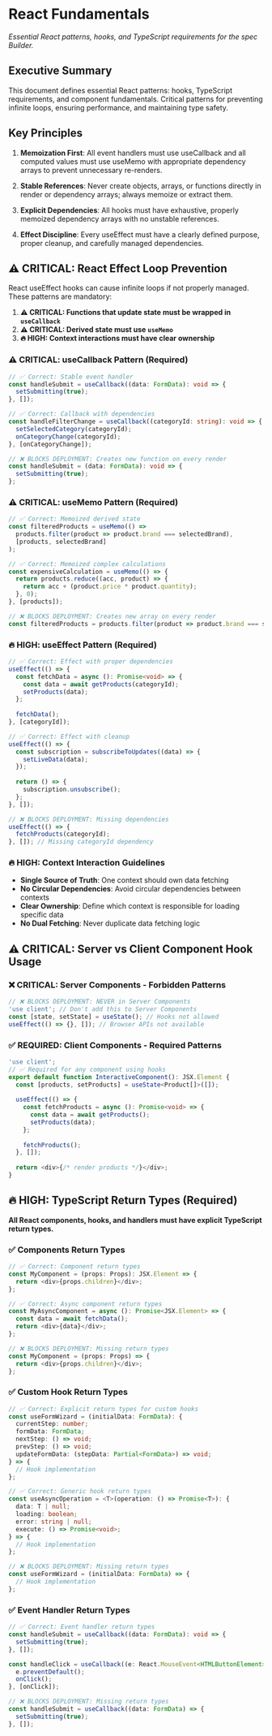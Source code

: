 # React Fundamentals

*Essential React patterns, hooks, and TypeScript requirements for the spec Builder.*

<!-- AI_QUICK_REF
Overview: Core React patterns - hooks, TypeScript, component basics
Key Rules: useCallback for event handlers, useMemo for derived state, explicit return types, proper dependency arrays
Avoid: Missing useCallback/useMemo, Missing return types, Unstable dependencies, Functions in render
-->

<!-- RELATED_DOCS
Component Architecture: react-components.md (Server vs Client components), react-patterns.md (React.memo and composition)
Advanced Patterns: react-advanced.md (Custom hooks), react-loops.md (Loop prevention), react-debugging.md (Debugging techniques)
Performance: react-antipatterns.md (Performance anti-patterns), react-styling.md (UI patterns)
Testing: react-testing.md (Testing patterns)
-->

## Executive Summary

This document defines essential React patterns: hooks, TypeScript requirements, and component fundamentals. Critical patterns for preventing infinite loops, ensuring performance, and maintaining type safety.

## Key Principles

1. **Memoization First**: All event handlers must use useCallback and all computed values must use useMemo with appropriate dependency arrays to prevent unnecessary re-renders.

2. **Stable References**: Never create objects, arrays, or functions directly in render or dependency arrays; always memoize or extract them.

3. **Explicit Dependencies**: All hooks must have exhaustive, properly memoized dependency arrays with no unstable references.

4. **Effect Discipline**: Every useEffect must have a clearly defined purpose, proper cleanup, and carefully managed dependencies.

## ⚠️ **CRITICAL**: React Effect Loop Prevention

React useEffect hooks can cause infinite loops if not properly managed. These patterns are mandatory:

1. **⚠️ CRITICAL: Functions that update state must be wrapped in `useCallback`**
2. **⚠️ CRITICAL: Derived state must use `useMemo`**  
3. **🔥 HIGH: Context interactions must have clear ownership**

### ⚠️ **CRITICAL**: useCallback Pattern (Required)
```typescript
// ✅ Correct: Stable event handler
const handleSubmit = useCallback((data: FormData): void => {
  setSubmitting(true);
}, []);

// ✅ Correct: Callback with dependencies
const handleFilterChange = useCallback((categoryId: string): void => {
  setSelectedCategory(categoryId);
  onCategoryChange(categoryId);
}, [onCategoryChange]);

// ❌ BLOCKS DEPLOYMENT: Creates new function on every render
const handleSubmit = (data: FormData): void => {
  setSubmitting(true);
};
```

### ⚠️ **CRITICAL**: useMemo Pattern (Required)
```typescript
// ✅ Correct: Memoized derived state
const filteredProducts = useMemo(() => 
  products.filter(product => product.brand === selectedBrand),
  [products, selectedBrand]
);

// ✅ Correct: Memoized complex calculations
const expensiveCalculation = useMemo(() => {
  return products.reduce((acc, product) => {
    return acc + (product.price * product.quantity);
  }, 0);
}, [products]);

// ❌ BLOCKS DEPLOYMENT: Creates new array on every render
const filteredProducts = products.filter(product => product.brand === selectedBrand);
```

### 🔥 **HIGH**: useEffect Pattern (Required)
```typescript
// ✅ Correct: Effect with proper dependencies
useEffect(() => {
  const fetchData = async (): Promise<void> => {
    const data = await getProducts(categoryId);
    setProducts(data);
  };
  
  fetchData();
}, [categoryId]);

// ✅ Correct: Effect with cleanup
useEffect(() => {
  const subscription = subscribeToUpdates((data) => {
    setLiveData(data);
  });
  
  return () => {
    subscription.unsubscribe();
  };
}, []);

// ❌ BLOCKS DEPLOYMENT: Missing dependencies
useEffect(() => {
  fetchProducts(categoryId);
}, []); // Missing categoryId dependency
```

### 🔥 **HIGH**: Context Interaction Guidelines
- **Single Source of Truth**: One context should own data fetching
- **No Circular Dependencies**: Avoid circular dependencies between contexts
- **Clear Ownership**: Define which context is responsible for loading specific data
- **No Dual Fetching**: Never duplicate data fetching logic

## ⚠️ **CRITICAL**: Server vs Client Component Hook Usage

### ❌ CRITICAL: Server Components - Forbidden Patterns
```typescript
// ❌ BLOCKS DEPLOYMENT: NEVER in Server Components
'use client'; // Don't add this to Server Components
const [state, setState] = useState(); // Hooks not allowed
useEffect(() => {}, []); // Browser APIs not available
```

### ✅ REQUIRED: Client Components - Required Patterns
```typescript
'use client';
// ✅ Required for any component using hooks
export default function InteractiveComponent(): JSX.Element {
  const [products, setProducts] = useState<Product[]>([]);
  
  useEffect(() => {
    const fetchProducts = async (): Promise<void> => {
      const data = await getProducts();
      setProducts(data);
    };
    
    fetchProducts();
  }, []);
  
  return <div>{/* render products */}</div>;
}
```

## 🔥 **HIGH**: TypeScript Return Types (Required)

**All React components, hooks, and handlers must have explicit TypeScript return types.**

### ✅ Components Return Types
```typescript
// ✅ Correct: Component return types
const MyComponent = (props: Props): JSX.Element => {
  return <div>{props.children}</div>;
};

// ✅ Correct: Async component return types
const MyAsyncComponent = async (): Promise<JSX.Element> => {
  const data = await fetchData();
  return <div>{data}</div>;
};

// ❌ BLOCKS DEPLOYMENT: Missing return types
const MyComponent = (props: Props) => {
  return <div>{props.children}</div>;
};
```

### ✅ Custom Hook Return Types
```typescript
// ✅ Correct: Explicit return types for custom hooks
const useFormWizard = (initialData: FormData): {
  currentStep: number;
  formData: FormData;
  nextStep: () => void;
  prevStep: () => void;
  updateFormData: (stepData: Partial<FormData>) => void;
} => {
  // Hook implementation
};

// ✅ Correct: Generic hook return types
const useAsyncOperation = <T>(operation: () => Promise<T>): {
  data: T | null;
  loading: boolean;
  error: string | null;
  execute: () => Promise<void>;
} => {
  // Hook implementation
};

// ❌ BLOCKS DEPLOYMENT: Missing return types
const useFormWizard = (initialData: FormData) => {
  // Hook implementation
};
```

### ✅ Event Handler Return Types
```typescript
// ✅ Correct: Event handler return types
const handleSubmit = useCallback((data: FormData): void => {
  setSubmitting(true);
}, []);

const handleClick = useCallback((e: React.MouseEvent<HTMLButtonElement>): void => {
  e.preventDefault();
  onClick();
}, [onClick]);

// ❌ BLOCKS DEPLOYMENT: Missing return types
const handleSubmit = useCallback((data: FormData) => {
  setSubmitting(true);
}, []);
```
